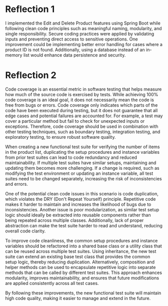 # Reflection 1

I implemented the Edit and Delete Product features using Spring Boot while following clean code principles such as meaningful naming, modularity, and single responsibility. Secure coding practices were applied by validating inputs and preventing direct access to sensitive operations. One improvement could be implementing better error handling for cases where a product ID is not found. Additionally, using a database instead of an in-memory list would enhance data persistence and security.

# Reflection 2

Code coverage is an essential metric in software testing that helps measure how much of the source code is exercised by tests. While achieving 100% code coverage is an ideal goal, it does not necessarily mean the code is free from bugs or errors. Code coverage only indicates which parts of the code have been executed during testing, but it does not guarantee that all edge cases and potential failures are accounted for. For example, a test may cover a particular method but fail to check for unexpected inputs or exceptions. Therefore, code coverage should be used in combination with other testing techniques, such as boundary testing, integration testing, and exploratory testing, to ensure robust software quality.

When creating a new functional test suite for verifying the number of items in the product list, duplicating the setup procedures and instance variables from prior test suites can lead to code redundancy and reduced maintainability. If multiple test suites have similar setups, maintaining and updating them becomes more challenging. If a change is required, such as modifying the test environment or updating an instance variable, all test suites need to be changed separately, increasing the risk of inconsistencies and errors.

One of the potential clean code issues in this scenario is code duplication, which violates the DRY (Don't Repeat Yourself) principle. Repetitive code makes it harder to maintain and increases the likelihood of bugs due to inconsistencies. Another issue is poor modularization, as similar test setup logic should ideally be extracted into reusable components rather than being repeated across multiple classes. Additionally, lack of proper abstraction can make the test suite harder to read and understand, reducing overall code clarity.

To improve code cleanliness, the common setup procedures and instance variables should be refactored into a shared base class or a utility class that can be reused across multiple test suites. Using inheritance, the new test suite can extend an existing base test class that provides the common setup logic, thereby reducing duplication. Alternatively, composition and helper methods can be used to encapsulate repetitive logic into separate methods that can be called by different test suites. This approach enhances modularity, improves maintainability, and ensures that future modifications are applied consistently across all test cases.

By following these improvements, the new functional test suite will maintain high code quality, making it easier to manage and extend in the future.